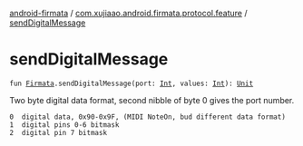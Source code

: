 [android-firmata](../index.md) / [com.xujiaao.android.firmata.protocol.feature](index.md) / [sendDigitalMessage](./send-digital-message.md)

# sendDigitalMessage

`fun `[`Firmata`](../com.xujiaao.android.firmata.protocol/-firmata/index.md)`.sendDigitalMessage(port: `[`Int`](https://kotlinlang.org/api/latest/jvm/stdlib/kotlin/-int/index.html)`, values: `[`Int`](https://kotlinlang.org/api/latest/jvm/stdlib/kotlin/-int/index.html)`): `[`Unit`](https://kotlinlang.org/api/latest/jvm/stdlib/kotlin/-unit/index.html)

Two byte digital data format, second nibble of byte 0 gives the port number.

```
0  digital data, 0x90-0x9F, (MIDI NoteOn, bud different data format)
1  digital pins 0-6 bitmask
2  digital pin 7 bitmask
```

